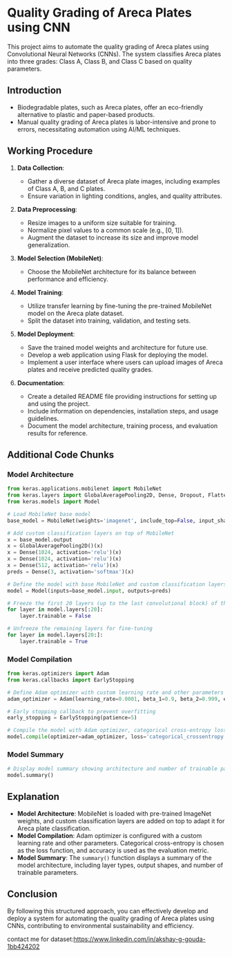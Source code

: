 
# Quality Grading of Areca Plates using CNN

This project aims to automate the quality grading of Areca plates using Convolutional Neural Networks (CNNs). The system classifies Areca plates into three grades: Class A, Class B, and Class C based on quality parameters.

## Introduction
- Biodegradable plates, such as Areca plates, offer an eco-friendly alternative to plastic and paper-based products.
- Manual quality grading of Areca plates is labor-intensive and prone to errors, necessitating automation using AI/ML techniques.

## Working Procedure
1. **Data Collection**: 
   - Gather a diverse dataset of Areca plate images, including examples of Class A, B, and C plates.
   - Ensure variation in lighting conditions, angles, and quality attributes.

2. **Data Preprocessing**:
   - Resize images to a uniform size suitable for training.
   - Normalize pixel values to a common scale (e.g., [0, 1]).
   - Augment the dataset to increase its size and improve model generalization.

3. **Model Selection (MobileNet)**:
   - Choose the MobileNet architecture for its balance between performance and efficiency.

4. **Model Training**:
   - Utilize transfer learning by fine-tuning the pre-trained MobileNet model on the Areca plate dataset.
   - Split the dataset into training, validation, and testing sets.

5. **Model Deployment**:
   - Save the trained model weights and architecture for future use.
   - Develop a web application using Flask for deploying the model.
   - Implement a user interface where users can upload images of Areca plates and receive predicted quality grades.

6. **Documentation**:
   - Create a detailed README file providing instructions for setting up and using the project.
   - Include information on dependencies, installation steps, and usage guidelines.
   - Document the model architecture, training process, and evaluation results for reference.

## Additional Code Chunks
### Model Architecture
```python
from keras.applications.mobilenet import MobileNet
from keras.layers import GlobalAveragePooling2D, Dense, Dropout, Flatten, BatchNormalization
from keras.models import Model

# Load MobileNet base model
base_model = MobileNet(weights='imagenet', include_top=False, input_shape=(224,224,3))

# Add custom classification layers on top of MobileNet
x = base_model.output
x = GlobalAveragePooling2D()(x)
x = Dense(1024, activation='relu')(x)
x = Dense(1024, activation='relu')(x)
x = Dense(512, activation='relu')(x)
preds = Dense(3, activation='softmax')(x)

# Define the model with base MobileNet and custom classification layers
model = Model(inputs=base_model.input, outputs=preds)

# Freeze the first 20 layers (up to the last convolutional block) of the base model
for layer in model.layers[:20]:
    layer.trainable = False

# Unfreeze the remaining layers for fine-tuning
for layer in model.layers[20:]:
    layer.trainable = True
```

### Model Compilation
```python
from keras.optimizers import Adam
from keras.callbacks import EarlyStopping

# Define Adam optimizer with custom learning rate and other parameters
adam_optimizer = Adam(learning_rate=0.0001, beta_1=0.9, beta_2=0.999, epsilon=None, decay=1e-5, amsgrad=False)

# Early stopping callback to prevent overfitting
early_stopping = EarlyStopping(patience=5)

# Compile the model with Adam optimizer, categorical cross-entropy loss, and accuracy metric
model.compile(optimizer=adam_optimizer, loss='categorical_crossentropy', metrics=['accuracy'])
```

### Model Summary
```python
# Display model summary showing architecture and number of trainable parameters
model.summary()
```

## Explanation
- **Model Architecture**: MobileNet is loaded with pre-trained ImageNet weights, and custom classification layers are added on top to adapt it for Areca plate classification.
- **Model Compilation**: Adam optimizer is configured with a custom learning rate and other parameters. Categorical cross-entropy is chosen as the loss function, and accuracy is used as the evaluation metric.
- **Model Summary**: The `summary()` function displays a summary of the model architecture, including layer types, output shapes, and number of trainable parameters.

## Conclusion
By following this structured approach, you can effectively develop and deploy a system for automating the quality grading of Areca plates using CNNs, contributing to environmental sustainability and efficiency.



contact me for dataset:https://www.linkedin.com/in/akshay-g-gouda-1bb424202
